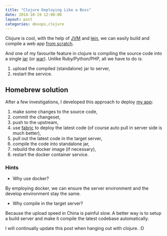 ```yaml
---
title: "Clojure Deploying Like a Boss"
date: 2014-10-19 12:00:00
layout: post
categories: devops,clojure
---
```


Clojure is cool, with the help of [JVM][jvm_hosted] and [lein][lein],
we can easily build and compile a web app [from scratch][compojure_usage].


And one of my favourite feature in clojure is compiling the source code
into a single [jar][clojure_compile] (or [war][jar_vs_war]). Unlike Ruby/Python/PHP,
all we have to do is:

1. upload the compiled (standalone) jar to server,
1. restart the service.


## Homebrew solution

After a few investigations, I developed this approach to deploy [my app][gists-as-tricks]:

1. make some changes to the source code,
2. commit the changeset,
3. push to the upstream,
4. use [fabric][sample_fabfile] to deploy the latest code (of course auto pull in server side is much better),
5. pull out the latest code in the target server,
6. compile the code into standalone jar,
7. rebuild the docker image (if necessary),
8. restart the docker container service.


### Hints

- Why use docker?

By employing docker, we can ensure the server environment and the develop
environment stay the same.

- Why compile in the target server?

Because the upload speed in China is painful slow. A better way is to setup a
build server and make it compile the latest codebase automatically.



I will continually update this post when hanging out with clojure. :D


[jvm_hosted]: http://clojure.org/jvm_hosted
[lein]: https://github.com/technomancy/leiningen
[compojure_usage]: https://github.com/weavejester/compojure#usage
[clojure_compile]: http://clojure.org/compilation
[jar_vs_war]: http://stackoverflow.com/questions/5871053/java-war-vs-jar-what-is-the-difference
[gists-as-tricks]: https://github.com/bcho/gists-as-tricks
[sample_fabfile]: https://github.com/bcho/gists-as-tricks/blob/master/fabfile.py
